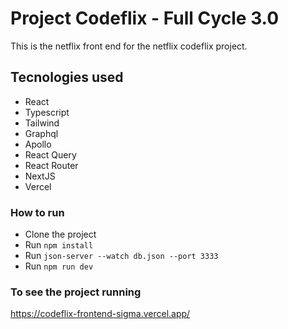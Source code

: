 # Project Codeflix - Full Cycle 3.0
This is the netflix front end for the netflix codeflix project.

## Tecnologies used
- React
- Typescript
- Tailwind
- Graphql
- Apollo
- React Query
- React Router
- NextJS
- Vercel

### How to run
- Clone the project
- Run `npm install`
- Run `json-server --watch db.json --port 3333`
- Run `npm run dev`

### To see the project running
https://codeflix-frontend-sigma.vercel.app/
